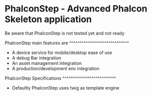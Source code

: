PhalconStep - Advanced Phalcon Skeleton application
===================================================

Be aware that PhalconStep is not tested yet and not ready

PhalconStep main features are
^^^^^^^^^^^^^^^^^^^^^^^^^^^^^

* A device service for mobile/desktop ease of use
* A debug Bar integration
* An asset management integration
* A production/development env integration


PhalconStep Specifications
^^^^^^^^^^^^^^^^^^^^^^^^^^

* Defaultly PhalconStep uses twig as template engine
